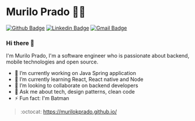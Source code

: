 # Murilo Prado :man_technologist:

[![Github Badge](https://img.shields.io/badge/-Github-000?style=flat-square&logo=Github&logoColor=white&link=https://github.com/murilokprado)](https://github.com/murilokprado)
[![Linkedin Badge](https://img.shields.io/badge/-LinkedIn-blue?style=flat-square&logo=Linkedin&logoColor=white&link=https://www.linkedin.com/in/murilopraado/)](https://www.linkedin.com/in/murilopraado/)
[![Gmail Badge](https://img.shields.io/badge/-Gmail-c14438?style=flat-square&logo=Gmail&logoColor=white&link=mailto:mrlkprado@gmail.com)](mailto:mrlkprado@gmail.com)

### Hi there 👋
I'm Murilo Prado, I'm a software engineer who is passionate about backend, mobile technologies and open source.

- 🔭 I’m currently working on Java Spring application
- 🌱 I’m currently learning React, React native and Node
- 👯 I’m looking to collaborate on backend developers
- 💬 Ask me about tech, design patterns, clean code
- ⚡ Fun fact: I'm Batman 
> :octocat: https://murilokprado.github.io/
